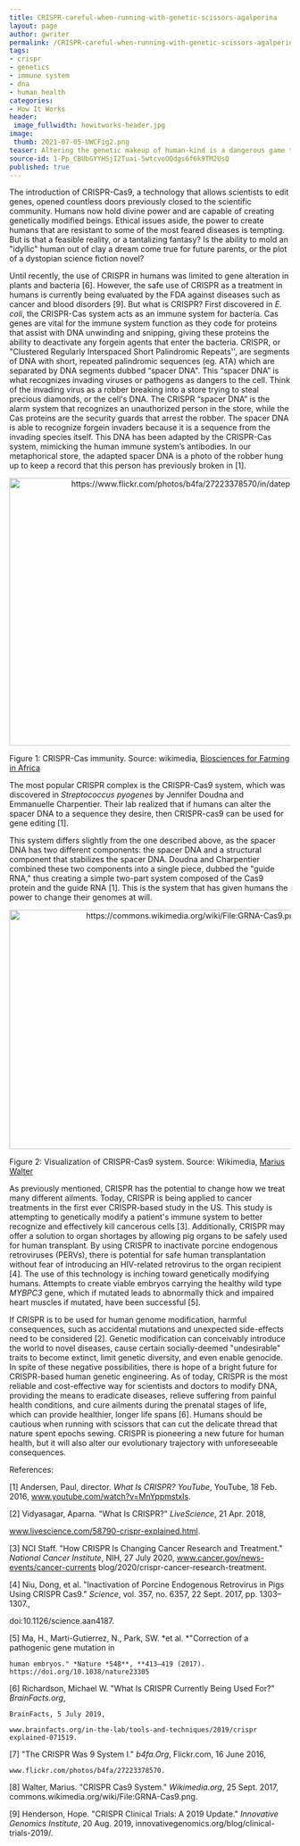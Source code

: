 ```yaml
---
title: CRISPR-careful-when-running-with-genetic-scissors-agalperina
layout: page
author: gwriter
permalink: /CRISPR-careful-when-running-with-genetic-scissors-agalperina/
tags:
- crispr
- genetics
- immune system
- dna
- human health
categories:
- How It Works
header:
 image_fullwidth: howitworks-header.jpg
image:
 thumb: 2021-07-05-UWCFig2.png
teaser: Altering the genetic makeup of human-kind is a dangerous game to play
source-id: 1-Pp_CBUbGYYHSjI2Tuai-5wtcvoOQdgs6f6k9TM2UsQ
published: true
---
```


The introduction of CRISPR-Cas9, a technology that allows scientists to edit genes, opened  countless doors previously closed to the scientific community. Humans now hold divine power and are capable of creating genetically modified beings. Ethical issues aside, the power to create humans that are resistant to some of the most feared diseases is tempting. But is that a feasible reality, or a tantalizing fantasy? Is the ability to mold an "idyllic" human out of clay a dream come true for future parents, or the plot of a dystopian science fiction novel? 

Until recently, the use of CRISPR in humans was limited to gene alteration in plants and bacteria [6]. However, the safe use of CRISPR as a treatment in humans is currently being evaluated by the FDA against diseases such as cancer and blood disorders [9]. But what is CRISPR? First discovered in *E. coli*,  the CRISPR-Cas system acts as an immune system for bacteria. Cas genes are vital for the immune system function as they code for proteins that assist with DNA unwinding and snipping, giving these proteins the ability to deactivate any forgein agents that enter the bacteria. CRISPR, or "Clustered Regularly Interspaced Short Palindromic Repeats'', are segments of DNA with short, repeated palindromic sequences (eg. ATA) which are separated by DNA segments dubbed “spacer DNA". This “spacer DNA” is what recognizes invading viruses or pathogens as dangers to the cell. Think of the invading virus as a robber breaking into a store trying to steal precious diamonds, or the cell's DNA. The CRISPR “spacer DNA” is the alarm system that recognizes an unauthorized person in the store, while the Cas proteins are the security guards that arrest the robber. The spacer DNA is able to recognize forgein invaders because it is a sequence from the invading species itself. This DNA has been adapted by the CRISPR-Cas system, mimicking the human immune system’s antibodies. In our metaphorical store, the adapted spacer DNA is a photo of the robber hung up to keep a record that this person has previously broken in [1].

<center><a data-flickr-embed="true" href="https://www.flickr.com/photos/139839751@N06/51269148287/in/dateposted-public/" title="https://www.flickr.com/photos/b4fa/27223378570/in/dateposted/"><img src="https://live.staticflickr.com/65535/51269148287_d38cdcb204_z.jpg" width="640" height="480" alt="https://www.flickr.com/photos/b4fa/27223378570/in/dateposted/"></a><script async src="//embedr.flickr.com/assets/client-code.js" charset="utf-8"></script></center>

Figure 1: CRISPR-Cas immunity. Source: wikimedia, [Biosciences for Farming in Africa](https://www.flickr.com/photos/b4fa/27223378570/in/dateposted/)

The most popular CRISPR complex is the CRISPR-Cas9 system, which was discovered in *Streptococcus pyogenes* by Jennifer Doudna and Emmanuelle Charpentier. Their lab realized that if humans can alter the spacer DNA to a sequence they desire, then CRISPR-cas9 can be used for gene editing [1]. 

This system differs slightly from the one described above, as the spacer DNA has two different components: the spacer DNA and a structural component that stabilizes the spacer DNA. Doudna and Charpentier combined these two components into a single piece, dubbed the "guide RNA," thus creating a simple two-part system composed of the Cas9 protein and the guide RNA [1]. This is the system that has given humans the power to change their genomes at will. 

<center><a data-flickr-embed="true" href="https://www.flickr.com/photos/139839751@N06/51270623129/in/dateposted-public/" title="https://commons.wikimedia.org/wiki/File:GRNA-Cas9.png"><img src="https://live.staticflickr.com/65535/51270623129_78242ffb39_z.jpg" width="640" height="429" alt="https://commons.wikimedia.org/wiki/File:GRNA-Cas9.png"></a><script async src="//embedr.flickr.com/assets/client-code.js" charset="utf-8"></script></center>

Figure 2: Visualization of CRISPR-Cas9 system. Source: Wikimedia, [Marius Walter](commons.wikimedia.org/wiki/File:GRNA-Cas9.png)

As previously mentioned, CRISPR has the potential to change how we treat many different ailments. Today, CRISPR is being applied to cancer treatments in the first ever CRISPR-based study in the US. This study is attempting to genetically modify a patient's immune system to better recognize and effectively kill cancerous cells [3]. Additionally, CRISPR may offer a solution to organ shortages by allowing pig organs to be safely used for human transplant. By using CRISPR to inactivate porcine endogenous retroviruses (PERVs), there is potential for safe human transplantation without fear of introducing an HIV-related retrovirus to the organ recipient [4]. The use of this technology is inching toward genetically modifying humans. Attempts to create viable embryos carrying the healthy wild type *MYBPC3* gene, which if mutated leads to abnormally thick and impaired heart muscles if mutated, have been successful [5].

If CRISPR is to be used for human genome modification, harmful consequences, such as accidental mutations and unexpected side-effects need to be considered [2]. Genetic modification can conceivably introduce the world to novel diseases, cause certain socially-deemed "undesirable" traits to become extinct, limit genetic diversity, and even enable genocide. In spite of these negative possibilities, there is hope of a bright future for CRISPR-based human genetic engineering. As of today, CRISPR is the most reliable and cost-effective way for scientists and doctors to modify DNA, providing the means to eradicate diseases, relieve suffering from painful health conditions, and cure ailments during the prenatal stages of life, which can provide healthier, longer life spans [6]. Humans should be cautious when running with scissors that can cut the delicate thread that nature spent epochs sewing. CRISPR is pioneering a new future for human health, but it will also alter our evolutionary trajectory with unforeseeable consequences.  

References: 

[1] Andersen, Paul, director. *What Is CRISPR? YouTube*, YouTube, 18 Feb. 2016,  www.youtube.com/watch?v=MnYppmstxIs. 

[2] Vidyasagar, Aparna. "What Is CRISPR?" *LiveScience*, 21 Apr. 2018,  

www.livescience.com/58790-crispr-explained.html. 

[3] NCI Staff. "How CRISPR Is Changing Cancer Research and Treatment." *National Cancer  Institute*, NIH, 27 July 2020, www.cancer.gov/news-events/cancer-currents blog/2020/crispr-cancer-research-treatment. 

[4] Niu, Dong, et al. "Inactivation of Porcine Endogenous Retrovirus in Pigs Using CRISPR Cas9." *Science*, vol. 357, no. 6357, 22 Sept. 2017, pp. 1303–1307.,  

doi:10.1126/science.aan4187. 

[5] Ma, H., Marti-Gutierrez, N., Park, SW. *et al. *"Correction of a pathogenic gene mutation in   

	human embryos." *Nature *548**, **413–419 (2017). https://doi.org/10.1038/nature23305 

[6] Richardson, Michael W. "What Is CRISPR Currently Being Used For?" *BrainFacts.org*,  

	BrainFacts, 5 July 2019, 

	www.brainfacts.org/in-the-lab/tools-and-techniques/2019/crispr explained-071519.

 

[7] "The CRISPR Was 9 System I." *b4fa.Org*, Flickr.com, 16 June 2016, 

	www.flickr.com/photos/b4fa/27223378570. 

[8] Walter, Marius. "CRISPR Cas9 System." *Wikimedia.org*, 25 Sept. 2017, commons.wikimedia.org/wiki/File:GRNA-Cas9.png. 

[9] Henderson, Hope. "CRISPR Clinical Trials: A 2019 Update." *Innovative Genomics Institute*, 20 Aug. 2019, innovativegenomics.org/blog/clinical-trials-2019/. 

